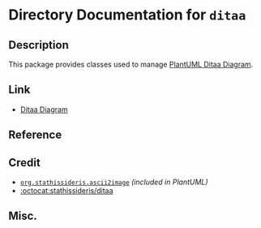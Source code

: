 # Directory Documentation for `ditaa`

## Description
This package provides classes used to manage [PlantUML Ditaa Diagram](https://plantuml.com/ditaa).

## Link
- [Ditaa Diagram](https://plantuml.com/ditaa)

## Reference

## Credit
- [`org.stathissideris.ascii2image`](../../../../org/stathissideris/ascii2image) _(included in PlantUML)_
- [:octocat:stathissideris/ditaa](https://github.com/stathissideris/ditaa)

## Misc.

